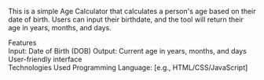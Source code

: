 
This is a simple Age Calculator that calculates a person's age based on their date of birth. Users can input their birthdate, and the tool will return their age in years, months, and days.
                
Features      
Input: Date of Birth (DOB)
Output: Current age in years, months, and days
User-friendly interface																				
Technologies Used
Programming Language: [e.g., HTML/CSS/JavaScript]

